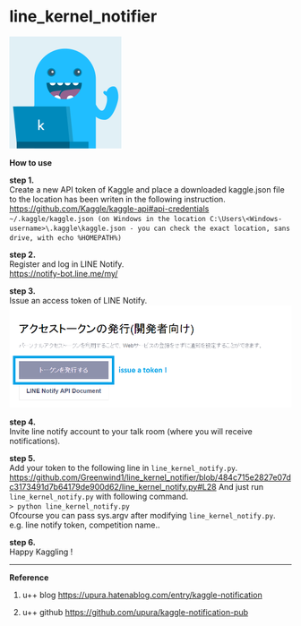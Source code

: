 # line_kernel_notifier
<img src="kerneler-kun.png" width=200>

<b> How to use </b>

<b>step 1.</b>  
Create a new API token of Kaggle and place a downloaded kaggle.json file to the location has been writen in the following instruction.  
https://github.com/Kaggle/kaggle-api#api-credentials  
`~/.kaggle/kaggle.json (on Windows in the location C:\Users\<Windows-username>\.kaggle\kaggle.json - you can check the exact location, sans drive, with echo %HOMEPATH%)`


<b>step 2.</b>  
Register and log in LINE Notify.  
https://notify-bot.line.me/my/


<b>step 3.</b>  
Issue an access token of LINE Notify.  
<img src="issue-a-token_line.png" width="800">


<b>step 4.</b>  
Invite line notify account to your talk room (where you will receive notifications).  


<b>step 5.</b>  
Add your token to the following line in `line_kernel_notify.py`.
https://github.com/Greenwind1/line_kernel_notifier/blob/484c715e2827e07dc3173491d7b64179de900d62/line_kernel_notify.py#L28
And just run `line_kernel_notify.py` with following command.  
    `> python line_kernel_notify.py`  
    Ofcourse you can pass sys.argv after modifying `line_kernel_notify.py`.  
    e.g. line notify token, competition name..  


<b>step 6.</b>  
Happy Kaggling !  


---


<b>Reference</b>

1. u++ blog
https://upura.hatenablog.com/entry/kaggle-notification

2. u++ github
https://github.com/upura/kaggle-notification-pub

